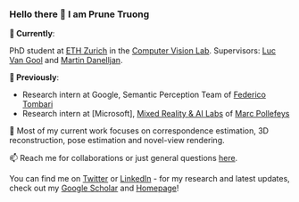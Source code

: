 ### Hello there 👋 I am Prune Truong 


**🌱  Currently**:

PhD student at [ETH Zurich](https://ethz.ch/en.html) in the [Computer Vision Lab](https://vision.ee.ethz.ch/). Supervisors: [Luc Van Gool](https://ee.ethz.ch/the-department/faculty/professors/person-detail.OTAyMzM=.TGlzdC80MTEsMTA1ODA0MjU5.html) and [Martin Danelljan](https://martin-danelljan.github.io/).

**🌱  Previously**:
* Research intern at Google, Semantic Perception Team of [Federico Tombari](https://scholar.google.com/citations?user=TFsE4BIAAAAJ&hl=en)
* Research intern at [Microsoft], [Mixed Reality & AI Labs](https://www.microsoft.com/en-us/research/lab/mixed-reality-ai-zurich/) of [Marc Pollefeys](https://scholar.google.com/citations?user=YYH0BjEAAAAJ&hl=en)


🤔 Most of my current work focuses on correspondence estimation, 3D reconstruction, pose estimation and novel-view rendering.

📫 Reach me for collaborations or just general questions [here](mailto:prune.truong@vision.ee.ethz.ch).

<!-- Actual text -->

You can find me on [Twitter](https://twitter.com/prunetruong) or [LinkedIn]([https://www.linkedin.com/in/songyou-peng-53717648/](https://www.linkedin.com/in/prune-truong-00922a12b/)) - for my research and latest updates, check out my [Google Scholar]([https://scholar.google.ch/citations?user=eNypkO0AAAAJ](https://scholar.google.com/citations?user=v8VCED0AAAAJ&hl=fr)) and [Homepage]([https://prunetruong.com/])!
